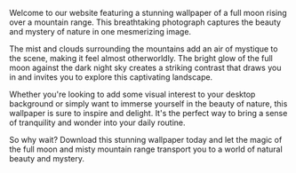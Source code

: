 <!--
Write me content for website with wallpaper "A photograph of a full moon rising over a mountain range, with mist and clouds adding to the sense of mystery."
-->

<!--font:"Montserrat"-->

Welcome to our website featuring a stunning wallpaper of a full moon rising over a mountain range. This breathtaking photograph captures the beauty and mystery of nature in one mesmerizing image.

The mist and clouds surrounding the mountains add an air of mystique to the scene, making it feel almost otherworldly. The bright glow of the full moon against the dark night sky creates a striking contrast that draws you in and invites you to explore this captivating landscape.

Whether you're looking to add some visual interest to your desktop background or simply want to immerse yourself in the beauty of nature, this wallpaper is sure to inspire and delight. It's the perfect way to bring a sense of tranquility and wonder into your daily routine.

So why wait? Download this stunning wallpaper today and let the magic of the full moon and misty mountain range transport you to a world of natural beauty and mystery.
